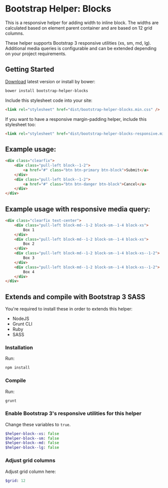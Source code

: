 # Bootstrap Helper: Blocks

This is a responsive helper for adding width to inline block. The widths are calculated based on element parent container and are based on 12 grid columns.

These helper supports Bootstrap 3 responsive utilities (xs, sm, md, lg). Additional media queries is configurable and can be extended depending on your project requirements.

## Getting Started

[Download](https://github.com/syaifulsz/my-css-components/releases) latest version or install by bower:

```sh
bower install bootstrap-helper-blocks
```

Include this stylesheet code into your site:

```html
<link rel="stylesheet" href="dist/bootstrap-helper-blocks.min.css" />
```

If you want to have a responsive margin-padding helper, include this stylesheet too:

```html
<link rel="stylesheet" href="dist/bootstrap-helper-blocks-responsive.min.css" />
```

## Example usage:

```html
<div class="clearfix">
    <div class="pull-left block--1-2">
        <a href="#" class="btn btn-primary btn-block">Submit</a>
    </div>
    <div class="pull-left block--1-2">
        <a href="#" class="btn btn-danger btn-block">Cancel</a>
    </div>
</div>
```

## Example usage with responsive media query:

```html
<div class="clearfix text-center">
    <div class="pull-left block-md--1-2 block-sm--1-4 block-xs">
        Box 1
    </div>
    <div class="pull-left block-md--1-2 block-sm--1-4 block-xs">
        Box 2
    </div>
    <div class="pull-left block-md--1-2 block-sm--1-4 block-xs--1-2">
        Box 3
    </div>
    <div class="pull-left block-md--1-2 block-sm--1-4 block-xs--1-2">
        Box 4
    </div>
</div>
```

## Extends and compile with Bootstrap 3 SASS

You're required to install these in order to extends this helper:

- NodeJS
- Grunt CLI
- Ruby
- SASS

### Installation

Run:

```sh
npm install
```

### Compile

Run:

```sh
grunt
```

### Enable Bootstrap 3's responsive utilities for this helper

Change these variables to `true`.

```sass
$helper-block--xs: false
$helper-block--sm: false
$helper-block--md: false
$helper-block--lg: false
```

### Adjust grid columns

Adjust grid column here:

```sass
$grid: 12
```
